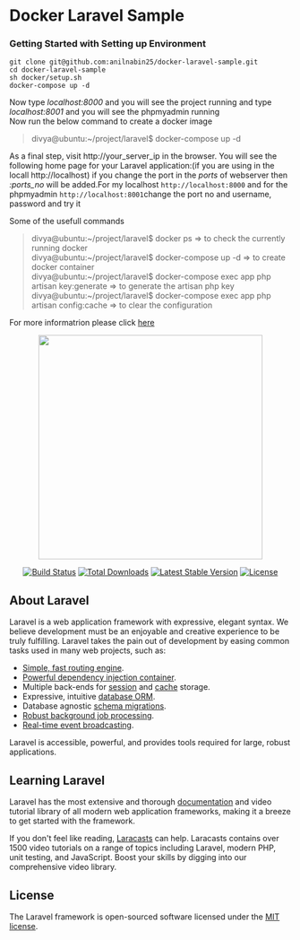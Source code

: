 # Docker Laravel Sample

### Getting Started with Setting up Environment

```
git clone git@github.com:anilnabin25/docker-laravel-sample.git
cd docker-laravel-sample
sh docker/setup.sh
docker-compose up -d
```
Now type *localhost:8000* and you will see the project running and type *localhost:8001* and you will see the phpmyadmin running\
Now run the below command to create a docker image
 > divya@ubuntu:~/project/laravel$ docker-compose up -d

As a final step, visit http://your_server_ip in the browser. You will see the following home page for your Laravel application:(if you are using in the locall http://localhost) if you change the port in the *ports* of webserver then  *:ports_no*  will be added.For my localhost `http://localhost:8000` and for the phpmyadmin `http://localhost:8001`change the port no and username, password and try it 

Some of the usefull commands
 > divya@ubuntu:\~/project/laravel$ docker ps => to check the currently running docker\
 > divya@ubuntu:\~/project/laravel$ docker-compose up -d => to create docker container\
 > divya@ubuntu:\~/project/laravel$ docker-compose exec app php artisan key:generate => to generate the artisan php key\
 > divya@ubuntu:\~/project/laravel$ docker-compose exec app php artisan config:cache => to clear the configuration


For more informatrion please click [here](https://www.digitalocean.com/community/tutorials/how-to-set-up-laravel-nginx-and-mysql-with-docker-compose)


<p align="center"><img src="https://res.cloudinary.com/dtfbvvkyp/image/upload/v1566331377/laravel-logolockup-cmyk-red.svg" width="400"></p>

<p align="center">
<a href="https://travis-ci.org/laravel/framework"><img src="https://travis-ci.org/laravel/framework.svg" alt="Build Status"></a>
<a href="https://packagist.org/packages/laravel/framework"><img src="https://poser.pugx.org/laravel/framework/d/total.svg" alt="Total Downloads"></a>
<a href="https://packagist.org/packages/laravel/framework"><img src="https://poser.pugx.org/laravel/framework/v/stable.svg" alt="Latest Stable Version"></a>
<a href="https://packagist.org/packages/laravel/framework"><img src="https://poser.pugx.org/laravel/framework/license.svg" alt="License"></a>
</p>

## About Laravel

Laravel is a web application framework with expressive, elegant syntax. We believe development must be an enjoyable and creative experience to be truly fulfilling. Laravel takes the pain out of development by easing common tasks used in many web projects, such as:

- [Simple, fast routing engine](https://laravel.com/docs/routing).
- [Powerful dependency injection container](https://laravel.com/docs/container).
- Multiple back-ends for [session](https://laravel.com/docs/session) and [cache](https://laravel.com/docs/cache) storage.
- Expressive, intuitive [database ORM](https://laravel.com/docs/eloquent).
- Database agnostic [schema migrations](https://laravel.com/docs/migrations).
- [Robust background job processing](https://laravel.com/docs/queues).
- [Real-time event broadcasting](https://laravel.com/docs/broadcasting).

Laravel is accessible, powerful, and provides tools required for large, robust applications.

## Learning Laravel

Laravel has the most extensive and thorough [documentation](https://laravel.com/docs) and video tutorial library of all modern web application frameworks, making it a breeze to get started with the framework.

If you don't feel like reading, [Laracasts](https://laracasts.com) can help. Laracasts contains over 1500 video tutorials on a range of topics including Laravel, modern PHP, unit testing, and JavaScript. Boost your skills by digging into our comprehensive video library.

## License

The Laravel framework is open-sourced software licensed under the [MIT license](https://opensource.org/licenses/MIT).
